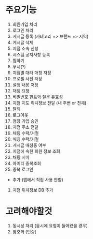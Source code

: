 # 주요기능

1. 회원가입 처리
2. 로그인 처리
3. 게시글 등록 (카테고리 => 브랜드 => 지역)
4. 게시글 삭제
5. 지점 소속 신청
6. 시스템 공지사항 등록
7. 찜하기
8. 푸시(?)
9. 지점별 대타 매칭 저장
10. 프로필 사진 저장
11. 설정 내용 저장
12. 채팅 요청
13. 비밀번호 힌트와 질문 유효성
14. 지점 지도 위치정보 전달 (내 주변 or 전체)
15. 탈퇴
16. 로그아웃
17. 점장 가입 승인
18. 지점 주소 전달
19. 채팅 수락/거절
20. 매칭 수락/거절
21. 게시글 매칭중 여부
22. 지점에 속한 회원 정보 조회
23. 채팅 서버
24. 아이디 중복조회
25. 중복 로그인

+ 추가 (앱에서 직접 사용 안함)
1. 지점 위치정보 DB 추가


# 고려해야할것 

1. 동시성 처리 (동시에 요청이 들어왔을 경우)
2. 암호화 (인증)
